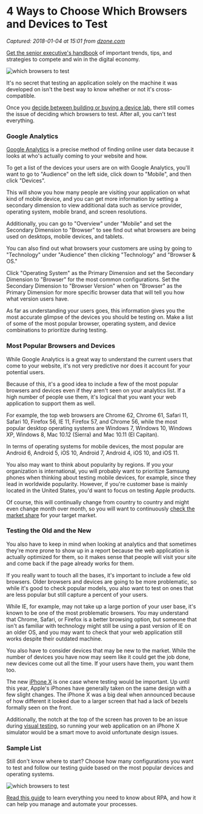 # 4 Ways to Choose Which Browsers and Devices to Test

_Captured: 2018-01-04 at 15:01 from [dzone.com](https://dzone.com/articles/4-ways-to-choose-which-browsers-and-devices-to-tes?edition=347159&utm_source=Zone%20Newsletter&utm_medium=email&utm_campaign=web%20dev%202018-01-04)_

[Get the senior executive's handbook](https://dzone.com/go?i=266423&u=https%3A%2F%2Fwww.appian.com%2Fresources%2Fresource%2Fguide-digital-transformation%2F%3Futm_source%3Ddzone%26utm_medium%3Dcontextual-ads%26utm_campaign%3Ddigital-transformation%26utm_content%3Dtransformers-almanac) of important trends, tips, and strategies to compete and win in the digital economy.

![which browsers to test](https://crossbrowsertesting.com/blog/wp-content/uploads/2017/12/CBT-Mobile-devices2.png)

It's no secret that testing an application solely on the machine it was developed on isn't the best way to know whether or not it's cross-compatible.

Once you [decide between building or buying a device lab](https://crossbrowsertesting.com/ebooks/build-vs-buy-device-lab), there still comes the issue of deciding which browsers to test. After all, you can't test everything.

### Google Analytics

[Google Analytics](https://crossbrowsertesting.com/blog/design/use-google-analytics-find-devices-customers-use/) is a precise method of finding online user data because it looks at who's actually coming to your website and how.

To get a list of the devices your users are on with Google Analytics, you'll want to go to "Audience" on the left side, click down to "Mobile", and then click "Devices".

This will show you how many people are visiting your application on what kind of mobile device, and you can get more information by setting a secondary dimension to view additional data such as service provider, operating system, mobile brand, and screen resolutions.

Additionally, you can go to "Overview" under "Mobile" and set the Secondary Dimension to "Browser" to see find out what browsers are being used on desktops, mobile devices, and tablets.

You can also find out what browsers your customers are using by going to "Technology" under "Audience" then clicking "Technology" and "Browser & OS."

Click "Operating System" as the Primary Dimension and set the Secondary Dimension to "Browser" for the most common configurations. Set the Secondary Dimension to "Browser Version" when on "Browser" as the Primary Dimension for more specific browser data that will tell you how what version users have.

As far as understanding your users goes, this information gives you the most accurate glimpse of the devices you should be testing on. Make a list of some of the most popular browser, operating system, and device combinations to prioritize during testing.

### Most Popular Browsers and Devices

While Google Analytics is a great way to understand the current users that come to your website, it's not very predictive nor does it account for your potential users.

Because of this, it's a good idea to include a few of the most popular browsers and devices even if they aren't seen on your analytics list. If a high number of people use them, it's logical that you want your web application to support them as well.

For example, the top web browsers are Chrome 62, Chrome 61, Safari 11, Safari 10, Firefox 56, IE 11, Firefox 57, and Chrome 56, while the most popular desktop operating systems are Windows 7, Windows 10, Windows XP, Windows 8, Mac 10.12 (Sierra) and Mac 10.11 (El Capitan).

In terms of operating systems for mobile devices, the most popular are Android 6, Android 5, iOS 10, Android 7, Android 4, iOS 10, and iOS 11.

You also may want to think about popularity by regions. If you your organization is international, you will probably want to prioritize Samsung phones when thinking about testing mobile devices, for example, since they lead in worldwide popularity. However, if you're customer base is mainly located in the United States, you'd want to focus on testing Apple products.

Of course, this will continually change from country to country and might even change month over month, so you will want to continuously [check the market share](http://gs.statcounter.com/) for your target market.

### Testing the Old and the New

You also have to keep in mind when looking at analytics and that sometimes they're more prone to show up in a report because the web application is actually optimized for them, so it makes sense that people will visit your site and come back if the page already works for them.

If you really want to touch all the bases, it's important to include a few old browsers. Older browsers and devices are going to be more problematic, so while it's good to check popular models, you also want to test on ones that are less popular but still capture a percent of your users.

While IE, for example, may not take up a large portion of your user base, it's known to be one of the most problematic browsers. _You_ may understand that Chrome, Safari, or Firefox is a better browsing option, but someone that isn't as familiar with technology might still be using a past version of IE on an older OS, and you may want to check that your web application still works despite their outdated machine.

You also have to consider devices that may be new to the market. While the number of devices you have now may seem like it could get the job done, new devices come out all the time. If your users have them, you want them too.

The new [iPhone X](https://crossbrowsertesting.com/blog/mobile-devices/look-iphone-8-iphone-x/) is one case where testing would be important. Up until this year, Apple's iPhones have generally taken on the same design with a few slight changes. The iPhone X was a big deal when announced because of how different it looked due to a larger screen that had a lack of bezels formally seen on the front.

Additionally, the notch at the top of the screen has proven to be an issue during [visual testing](https://crossbrowsertesting.com/visual-testing), so running your web application on an iPhone X simulator would be a smart move to avoid unfortunate design issues.

### Sample List

Still don't know where to start? Choose how many configurations you want to test and follow our testing guide based on the most popular devices and operating systems.

![which browsers to test](https://crossbrowsertesting.com/blog/wp-content/uploads/2017/12/BrowserChart1-02.png)

[Read this guide](https://dzone.com/go?i=266422&u=https%3A%2F%2Fwww.appian.com%2Fresources%2Fresource%2Fguide-robotic-process-automation-rpa%2F%3Futm_source%3Ddzone%26utm_medium%3Dcontextual-ads%26utm_campaign%3Drpa%26utm_content%3Dlookbook-guide-rpa) to learn everything you need to know about RPA, and how it can help you manage and automate your processes.
